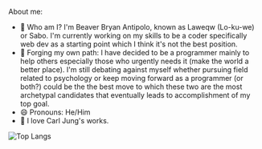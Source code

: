 About me: 
- 💬 Who am I? I'm Beaver Bryan Antipolo, known as Laweqw (Lo-ku-we) or Sabo. I'm currently working on my skills to be a coder specifically web dev as a starting point which I think it's not the best position. 
- :telescope: Forging my own path: I have decided to be a programmer mainly to help others especially those who urgently needs it (make the world a better place). I'm still debating against myself whether pursuing field related to psychology or keep moving forward as a programmer (or both?) could be the the best move to which these two are the most archetypal candidates that eventually leads to accomplishment of my top goal.
- 😄 Pronouns: He/Him
- :closed_book: I love Carl Jung's works.


![Top Langs](https://github-readme-stats.vercel.app/api/top-langs/?username=law911012eqw&theme=tokyonight)
